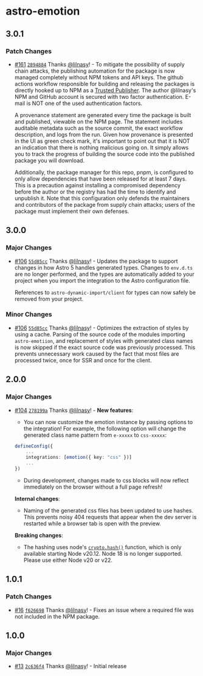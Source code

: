 # astro-emotion

## 3.0.1

### Patch Changes

- [#161](https://github.com/lilnasy/gratelets/pull/161) [`2894884`](https://github.com/lilnasy/gratelets/commit/2894884712498db4b710fdf4398d6e51b225a816) Thanks [@lilnasy](https://github.com/lilnasy)! - To mitigate the possibility of supply chain attacks, the publishing automation for the package is now managed completely without NPM tokens and API keys. The github actions workflow responsible for building and releasing the packages is directly hooked up to NPM as a [Trusted Publisher](https://docs.npmjs.com/trusted-publishers#how-trusted-publishing-works). The author @lilnasy's NPM and GitHub account is secured with two factor authentication. E-mail is NOT one of the used authentication factors.

  A provenance statement are generated every time the package is built and published, viewable on the NPM page. The statement includes auditable metadata such as the source commit, the exact workflow description, and logs from the run. Given how provenance is presented in the UI as green check mark, it's important to point out that it is NOT an indication that there is nothing malicious going on. It simply allows you to track the progress of building the source code into the published package you will download.

  Additionally, the package manager for this repo, pnpm, is configured to only allow dependencies that have been released for at least 7 days. This is a precaution against installing a compromised dependency before the author or the registry has had the time to identify and unpublish it. Note that this configuration only defends the maintainers and contributors of the package from supply chain attacks; users of the package must implement their own defenses.

## 3.0.0

### Major Changes

- [#106](https://github.com/lilnasy/gratelets/pull/106) [`55d85cc`](https://github.com/lilnasy/gratelets/commit/55d85cc9ad4272636e282cc9ba151c702d2beddf) Thanks [@lilnasy](https://github.com/lilnasy)! - Updates the package to support changes in how Astro 5 handles generated types. Changes to `env.d.ts` are no longer performed, and the types are automatically added to your project when you import the integration to the Astro configuration file.

  References to `astro-dynamic-import/client` for types can now safely be removed from your project.

### Minor Changes

- [#106](https://github.com/lilnasy/gratelets/pull/106) [`55d85cc`](https://github.com/lilnasy/gratelets/commit/55d85cc9ad4272636e282cc9ba151c702d2beddf) Thanks [@lilnasy](https://github.com/lilnasy)! - Optimizes the extraction of styles by using a cache. Parsing of the source code of the modules importing `astro-emotiion`, and replacement of styles with generated class names is now skipped if the exact source code was previously processed. This prevents unnecessary work caused by the fact that most files are processed twice, once for SSR and once for the client.

## 2.0.0

### Major Changes

- [#104](https://github.com/lilnasy/gratelets/pull/104) [`278199a`](https://github.com/lilnasy/gratelets/commit/278199a8dcc40aa2eb9c8cc0444f9bcfe1a4aaaf) Thanks [@lilnasy](https://github.com/lilnasy)! - **New features**:
  - You can now customize the emotion instance by passing options to the integration! For example, the following option will change the generated class name pattern from `e-xxxxx` to `css-xxxxx`:

  ```ts
  defineConfig({
      ...
      integrations: [emotion({ key: "css" })]
      ...
  })
  ```

  - During development, changes made to css blocks will now reflect immediately on the browser without a full page refresh!

  **Internal changes**:
  - Naming of the generated css files has been updated to use hashes. This prevents noisy 404 requests that appear when the dev server is restarted while a browser tab is open with the preview.

  **Breaking changes**:
  - The hashing uses node's [`crypto.hash()`](https://nodejs.org/api/crypto.html#cryptohashalgorithm-data-outputencoding) function, which is only available starting Node v20.12. Node 18 is no longer supported. Please use either Node v20 or v22.

## 1.0.1

### Patch Changes

- [#16](https://github.com/lilnasy/gratelets/pull/16) [`f626698`](https://github.com/lilnasy/gratelets/commit/f62669833917448a9c52546e977aa90a40e694fb) Thanks [@lilnasy](https://github.com/lilnasy)! - Fixes an issue where a required file was not included in the NPM package.

## 1.0.0

### Major Changes

- [#13](https://github.com/lilnasy/gratelets/pull/13) [`2c636f4`](https://github.com/lilnasy/gratelets/commit/2c636f4bf10ecc36fa066310bd0a22348ead81b1) Thanks [@lilnasy](https://github.com/lilnasy)! - Initial release
